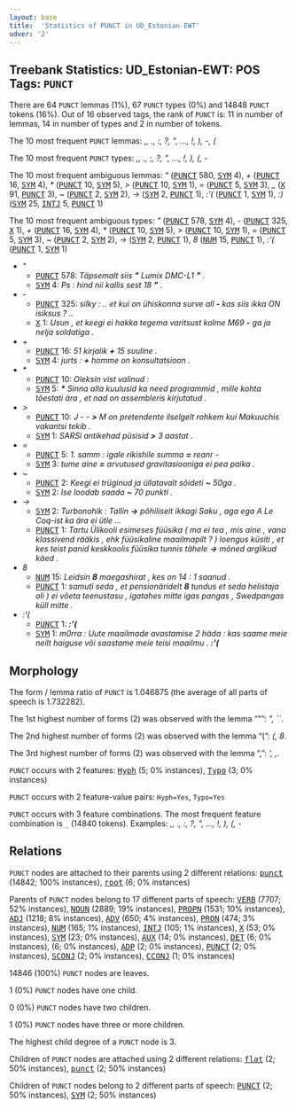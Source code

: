 ```yaml
---
layout: base
title:  'Statistics of PUNCT in UD_Estonian-EWT'
udver: '2'
---
```


## Treebank Statistics: UD_Estonian-EWT: POS Tags: `PUNCT`

There are 64 `PUNCT` lemmas (1%), 67 `PUNCT` types (0%) and 14848 `PUNCT` tokens (16%).
Out of 16 observed tags, the rank of `PUNCT` is: 11 in number of lemmas, 14 in number of types and 2 in number of tokens.

The 10 most frequent `PUNCT` lemmas: <em>,, ., :, ?, ", ..., !, ), -, (</em>

The 10 most frequent `PUNCT` types:  <em>,, ., :, ?, ", ..., !, ), (, -</em>

The 10 most frequent ambiguous lemmas: <em>"</em> (<tt><a href="et_ewt-pos-PUNCT.html">PUNCT</a></tt> 580, <tt><a href="et_ewt-pos-SYM.html">SYM</a></tt> 4), <em>+</em> (<tt><a href="et_ewt-pos-PUNCT.html">PUNCT</a></tt> 16, <tt><a href="et_ewt-pos-SYM.html">SYM</a></tt> 4), <em>*</em> (<tt><a href="et_ewt-pos-PUNCT.html">PUNCT</a></tt> 10, <tt><a href="et_ewt-pos-SYM.html">SYM</a></tt> 5), <em>></em> (<tt><a href="et_ewt-pos-PUNCT.html">PUNCT</a></tt> 10, <tt><a href="et_ewt-pos-SYM.html">SYM</a></tt> 1), <em>=</em> (<tt><a href="et_ewt-pos-PUNCT.html">PUNCT</a></tt> 5, <tt><a href="et_ewt-pos-SYM.html">SYM</a></tt> 3), <em>_</em> (<tt><a href="et_ewt-pos-X.html">X</a></tt> 91, <tt><a href="et_ewt-pos-PUNCT.html">PUNCT</a></tt> 3), <em>~</em> (<tt><a href="et_ewt-pos-PUNCT.html">PUNCT</a></tt> 2, <tt><a href="et_ewt-pos-SYM.html">SYM</a></tt> 2), <em>-></em> (<tt><a href="et_ewt-pos-SYM.html">SYM</a></tt> 2, <tt><a href="et_ewt-pos-PUNCT.html">PUNCT</a></tt> 1), <em>:'(</em> (<tt><a href="et_ewt-pos-PUNCT.html">PUNCT</a></tt> 1, <tt><a href="et_ewt-pos-SYM.html">SYM</a></tt> 1), <em>:)</em> (<tt><a href="et_ewt-pos-SYM.html">SYM</a></tt> 25, <tt><a href="et_ewt-pos-INTJ.html">INTJ</a></tt> 5, <tt><a href="et_ewt-pos-PUNCT.html">PUNCT</a></tt> 1)

The 10 most frequent ambiguous types:  <em>"</em> (<tt><a href="et_ewt-pos-PUNCT.html">PUNCT</a></tt> 578, <tt><a href="et_ewt-pos-SYM.html">SYM</a></tt> 4), <em>-</em> (<tt><a href="et_ewt-pos-PUNCT.html">PUNCT</a></tt> 325, <tt><a href="et_ewt-pos-X.html">X</a></tt> 1), <em>+</em> (<tt><a href="et_ewt-pos-PUNCT.html">PUNCT</a></tt> 16, <tt><a href="et_ewt-pos-SYM.html">SYM</a></tt> 4), <em>*</em> (<tt><a href="et_ewt-pos-PUNCT.html">PUNCT</a></tt> 10, <tt><a href="et_ewt-pos-SYM.html">SYM</a></tt> 5), <em>></em> (<tt><a href="et_ewt-pos-PUNCT.html">PUNCT</a></tt> 10, <tt><a href="et_ewt-pos-SYM.html">SYM</a></tt> 1), <em>=</em> (<tt><a href="et_ewt-pos-PUNCT.html">PUNCT</a></tt> 5, <tt><a href="et_ewt-pos-SYM.html">SYM</a></tt> 3), <em>~</em> (<tt><a href="et_ewt-pos-PUNCT.html">PUNCT</a></tt> 2, <tt><a href="et_ewt-pos-SYM.html">SYM</a></tt> 2), <em>-></em> (<tt><a href="et_ewt-pos-SYM.html">SYM</a></tt> 2, <tt><a href="et_ewt-pos-PUNCT.html">PUNCT</a></tt> 1), <em>8</em> (<tt><a href="et_ewt-pos-NUM.html">NUM</a></tt> 15, <tt><a href="et_ewt-pos-PUNCT.html">PUNCT</a></tt> 1), <em>:'(</em> (<tt><a href="et_ewt-pos-PUNCT.html">PUNCT</a></tt> 1, <tt><a href="et_ewt-pos-SYM.html">SYM</a></tt> 1)


* <em>"</em>
  * <tt><a href="et_ewt-pos-PUNCT.html">PUNCT</a></tt> 578: <em>Täpsemalt siis <b>"</b> Lumix DMC-L1 <b>"</b> .</em>
  * <tt><a href="et_ewt-pos-SYM.html">SYM</a></tt> 4: <em>Ps : hind nii kallis sest 18 <b>"</b> .</em>
* <em>-</em>
  * <tt><a href="et_ewt-pos-PUNCT.html">PUNCT</a></tt> 325: <em>silky : .. et kui on ühiskonna surve all <b>-</b> kas siis ikka ON isiksus ? ..</em>
  * <tt><a href="et_ewt-pos-X.html">X</a></tt> 1: <em>Usun , et keegi ei hakka tegema varitsust kolme M69 <b>-</b> ga ja nelja soldatiga .</em>
* <em>+</em>
  * <tt><a href="et_ewt-pos-PUNCT.html">PUNCT</a></tt> 16: <em>51 kirjalik <b>+</b> 15 suuline .</em>
  * <tt><a href="et_ewt-pos-SYM.html">SYM</a></tt> 4: <em>jurts : <b>+</b> homme on konsultatsioon .</em>
* <em>*</em>
  * <tt><a href="et_ewt-pos-PUNCT.html">PUNCT</a></tt> 10: <em>Oleksin vist valinud : <b>*</b> <b>*</b></em>
  * <tt><a href="et_ewt-pos-SYM.html">SYM</a></tt> 5: <em><b>*</b> Sinna alla kuulusid ka need programmid , mille kohta tõestati ära , et nad on assembleris kirjutatud .</em>
* <em>></em>
  * <tt><a href="et_ewt-pos-PUNCT.html">PUNCT</a></tt> 10: <em>J - - <b>></b> M on pretendente ilselgelt rohkem kui Makuuchis vakantsi tekib .</em>
  * <tt><a href="et_ewt-pos-SYM.html">SYM</a></tt> 1: <em>SARSi antikehad püsisid <b>></b> 3 aastat .</em>
* <em>=</em>
  * <tt><a href="et_ewt-pos-PUNCT.html">PUNCT</a></tt> 5: <em>1. samm : igale rikishile summa <b>=</b> reanr -</em>
  * <tt><a href="et_ewt-pos-SYM.html">SYM</a></tt> 3: <em>tume aine <b>=</b> arvutused gravitasiooniga ei pea paika .</em>
* <em>~</em>
  * <tt><a href="et_ewt-pos-PUNCT.html">PUNCT</a></tt> 2: <em>Keegi ei trüginud ja üllatavalt sõideti <b>~</b> 50ga .</em>
  * <tt><a href="et_ewt-pos-SYM.html">SYM</a></tt> 2: <em>Ise loodab saada <b>~</b> 70 punkti .</em>
* <em>-></em>
  * <tt><a href="et_ewt-pos-SYM.html">SYM</a></tt> 2: <em>Turbonohik : Tallin <b>-></b> põhiliselt ikkagi Saku , aga ega A Le Coq-ist ka ära ei ütle ...</em>
  * <tt><a href="et_ewt-pos-PUNCT.html">PUNCT</a></tt> 1: <em>Tartu Ülikooli esimeses füüsika ( ma ei tea , mis aine , vana klassivend rääkis , ehk füüsikaline maailmapilt ? ) loengus küsiti , et kes teist panid keskkoolis füüsika tunnis tähele <b>-></b> mõned arglikud käed .</em>
* <em>8</em>
  * <tt><a href="et_ewt-pos-NUM.html">NUM</a></tt> 15: <em>Leidsin <b>8</b> maegashirat , kes on 14 : 1 saanud .</em>
  * <tt><a href="et_ewt-pos-PUNCT.html">PUNCT</a></tt> 1: <em>samuti seda , et pensionäridelt <b>8</b> tundus et seda helistaja oli ) ei võeta teenustasu , igatahes mitte igas pangas , Swedpangas küll mitte .</em>
* <em>:'(</em>
  * <tt><a href="et_ewt-pos-PUNCT.html">PUNCT</a></tt> 1: <em><b>:'(</b></em>
  * <tt><a href="et_ewt-pos-SYM.html">SYM</a></tt> 1: <em>m0rra : Uute maailmade avastamise 2 häda : kas saame meie neilt haiguse või saastame meie teisi maailmu . <b>:'(</b></em>

## Morphology

The form / lemma ratio of `PUNCT` is 1.046875 (the average of all parts of speech is 1.732282).

The 1st highest number of forms (2) was observed with the lemma “"”: <em>", ``</em>.

The 2nd highest number of forms (2) was observed with the lemma “(”: <em>(, 8</em>.

The 3rd highest number of forms (2) was observed with the lemma “,”: <em>', ,</em>.

`PUNCT` occurs with 2 features: <tt><a href="et_ewt-feat-Hyph.html">Hyph</a></tt> (5; 0% instances), <tt><a href="et_ewt-feat-Typo.html">Typo</a></tt> (3; 0% instances)

`PUNCT` occurs with 2 feature-value pairs: `Hyph=Yes`, `Typo=Yes`

`PUNCT` occurs with 3 feature combinations.
The most frequent feature combination is `_` (14840 tokens).
Examples: <em>,, ., :, ?, ", ..., !, ), (, -</em>


## Relations

`PUNCT` nodes are attached to their parents using 2 different relations: <tt><a href="et_ewt-dep-punct.html">punct</a></tt> (14842; 100% instances), <tt><a href="et_ewt-dep-root.html">root</a></tt> (6; 0% instances)

Parents of `PUNCT` nodes belong to 17 different parts of speech: <tt><a href="et_ewt-pos-VERB.html">VERB</a></tt> (7707; 52% instances), <tt><a href="et_ewt-pos-NOUN.html">NOUN</a></tt> (2889; 19% instances), <tt><a href="et_ewt-pos-PROPN.html">PROPN</a></tt> (1531; 10% instances), <tt><a href="et_ewt-pos-ADJ.html">ADJ</a></tt> (1218; 8% instances), <tt><a href="et_ewt-pos-ADV.html">ADV</a></tt> (650; 4% instances), <tt><a href="et_ewt-pos-PRON.html">PRON</a></tt> (474; 3% instances), <tt><a href="et_ewt-pos-NUM.html">NUM</a></tt> (165; 1% instances), <tt><a href="et_ewt-pos-INTJ.html">INTJ</a></tt> (105; 1% instances), <tt><a href="et_ewt-pos-X.html">X</a></tt> (53; 0% instances), <tt><a href="et_ewt-pos-SYM.html">SYM</a></tt> (23; 0% instances), <tt><a href="et_ewt-pos-AUX.html">AUX</a></tt> (14; 0% instances), <tt><a href="et_ewt-pos-DET.html">DET</a></tt> (6; 0% instances),  (6; 0% instances), <tt><a href="et_ewt-pos-ADP.html">ADP</a></tt> (2; 0% instances), <tt><a href="et_ewt-pos-PUNCT.html">PUNCT</a></tt> (2; 0% instances), <tt><a href="et_ewt-pos-SCONJ.html">SCONJ</a></tt> (2; 0% instances), <tt><a href="et_ewt-pos-CCONJ.html">CCONJ</a></tt> (1; 0% instances)

14846 (100%) `PUNCT` nodes are leaves.

1 (0%) `PUNCT` nodes have one child.

0 (0%) `PUNCT` nodes have two children.

1 (0%) `PUNCT` nodes have three or more children.

The highest child degree of a `PUNCT` node is 3.

Children of `PUNCT` nodes are attached using 2 different relations: <tt><a href="et_ewt-dep-flat.html">flat</a></tt> (2; 50% instances), <tt><a href="et_ewt-dep-punct.html">punct</a></tt> (2; 50% instances)

Children of `PUNCT` nodes belong to 2 different parts of speech: <tt><a href="et_ewt-pos-PUNCT.html">PUNCT</a></tt> (2; 50% instances), <tt><a href="et_ewt-pos-SYM.html">SYM</a></tt> (2; 50% instances)

